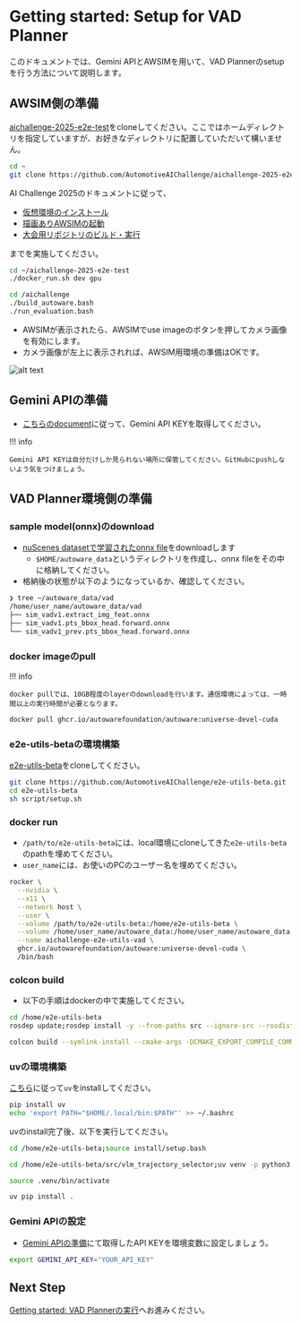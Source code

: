 # Getting started: Setup for VAD Planner

このドキュメントでは、Gemini APIとAWSIMを用いて、VAD Plannerのsetupを行う方法について説明します。

## AWSIM側の準備

[aichallenge-2025-e2e-test](https://github.com/AutomotiveAIChallenge/aichallenge-2025-e2e-test)をcloneしてください。ここではホームディレクトリを指定していますが、お好きなディレクトリに配置していただいて構いません。

```sh
cd ~
git clone https://github.com/AutomotiveAIChallenge/aichallenge-2025-e2e-test
```

AI Challenge 2025のドキュメントに従って、

- [仮想環境のインストール](https://automotiveaichallenge.github.io/aichallenge-documentation-2025/setup/docker.html)
- [描画ありAWSIMの起動](https://automotiveaichallenge.github.io/aichallenge-documentation-2025/setup/requirements.html)
- [大会用リポジトリのビルド・実行](https://automotiveaichallenge.github.io/aichallenge-documentation-2025/setup/build-docker.html)

までを実施してください。

```sh
cd ~/aichallenge-2025-e2e-test
./docker_run.sh dev gpu
```

```sh
cd /aichallenge
./build_autoware.bash
./run_evaluation.bash
```

- AWSIMが表示されたら、AWSIMでuse imageのボタンを押してカメラ画像を有効にします。
- カメラ画像が左上に表示されれば、AWSIM用環境の準備はOKです。

![alt text](../assets/camera_awsim_after.png)

## Gemini APIの準備

- [こちらのdocument](https://ai.google.dev/gemini-api/docs/api-key?hl=ja)に従って、Gemini API KEYを取得してください。

!!! info

    Gemini API KEYは自分だけしか見られない場所に保管してください。GitHubにpushしないよう気をつけましょう。

## VAD Planner環境側の準備

### sample model(onnx)のdownload

- [nuScenes datasetで学習されたonnx file](https://tier4inc-my.sharepoint.com/personal/taiki_tanaka_tier4_jp/_layouts/15/onedrive.aspx?id=%2Fpersonal%2Ftaiki%5Ftanaka%5Ftier4%5Fjp%2FDocuments%2FAutonomousAIChallenge%2FMiscData%2FEnd2End&ga=1)をdownloadします
  - `$HOME/autoware_data`というディレクトリを作成し、onnx fileをその中に格納してください。
- 格納後の状態が以下のようになっているか、確認してください。

```sh
❯ tree ~/autoware_data/vad
/home/user_name/autoware_data/vad
├── sim_vadv1.extract_img_feat.onnx
├── sim_vadv1.pts_bbox_head.forward.onnx
└── sim_vadv1_prev.pts_bbox_head.forward.onnx
```

### docker imageのpull


!!! info

    docker pullでは、10GB程度のlayerのdownloadを行います。通信環境によっては、一時間以上の実行時間が必要となります。

```sh
docker pull ghcr.io/autowarefoundation/autoware:universe-devel-cuda
```

### e2e-utils-betaの環境構築

[e2e-utils-beta](https://github.com/AutomotiveAIChallenge/e2e-utils-beta)をcloneしてください。

```sh
git clone https://github.com/AutomotiveAIChallenge/e2e-utils-beta.git
cd e2e-utils-beta
sh script/setup.sh
```

### docker run

- `/path/to/e2e-utils-beta`には、local環境にcloneしてきた`e2e-utils-beta`のpathを埋めてください。
- `user_name`には、お使いのPCのユーザー名を埋めてください。

```sh
rocker \
  --nvidia \
  --x11 \
  --network host \
  --user \
  --volume /path/to/e2e-utils-beta:/home/e2e-utils-beta \
  --volume /home/user_name/autoware_data:/home/user_name/autoware_data \
  --name aichallenge-e2e-utils-vad \
  ghcr.io/autowarefoundation/autoware:universe-devel-cuda \
  /bin/bash
```

### colcon build

- 以下の手順はdockerの中で実施してください。

```sh
cd /home/e2e-utils-beta
rosdep update;rosdep install -y --from-paths src --ignore-src --rosdistro $ROS_DISTRO
```

```bash
colcon build --symlink-install --cmake-args -DCMAKE_EXPORT_COMPILE_COMMANDS=ON -DCMAKE_BUILD_TYPE=Release --packages-up-to vad_aic_launch autoware_auto_planning_msgs
```

### uvの環境構築

[こちら](https://docs.astral.sh/uv/getting-started/installation/)に従って`uv`をinstallしてください。

```sh
pip install uv
echo 'export PATH="$HOME/.local/bin:$PATH"' >> ~/.bashrc
```

uvのinstall完了後、以下を実行してください。

```sh
cd /home/e2e-utils-beta;source install/setup.bash
```

```sh
cd /home/e2e-utils-beta/src/vlm_trajectory_selector;uv venv -p python3.10
```

```sh
source .venv/bin/activate
```

```sh
uv pip install .
```

### Gemini APIの設定

- [Gemini APIの準備](#gemini-apiの準備)にて取得したAPI KEYを環境変数に設定しましょう。

```sh
export GEMINI_API_KEY="YOUR_API_KEY"
```

## Next Step

[Getting started: VAD Plannerの実行](./getting_started_vad_run.md)へお進みください。
